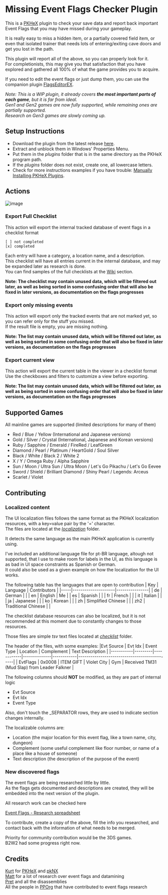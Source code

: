# Missing Event Flags Checker Plugin
This is a [PKHeX](https://github.com/kwsch/PKHeX) plugin to check your save data and report back important Event Flags that you may have missed during your gameplay.

It is really easy to miss a hidden item, or a partially covered field item, or even that isolated trainer that needs lots of entering/exiting cave doors and get you lost in the path.

This plugin will report all of the above, so you can properly look for it.  
For completionists, this may give you that satisfaction that you have explored and gathered all 100% of what the game provides you to acquire.

If you need to edit the event flags or just dump them, you can use the companion plugin [FlagsEditorEX](https://github.com/fattard/FlagsEditorEXPlugin).  

*Note: This is a WIP plugin, it already covers **the most important parts of each game**, but it is far from ideal.*  
*Gen1 and Gen2 games are now fully supported, while remaining ones are partially supported.*  
*Research on Gen3 games are slowly coming up.*

## Setup Instructions
- Download the plugin from the latest release [here](https://github.com/fattard/MissingEventFlagsCheckerPlugin/releases/latest).
- Extract and unblock them in Windows' Properties Menu.
- Put them in the *plugins* folder that is in the same directory as the PKHeX program path.
- If the *plugins* folder does not exist, create one, all lowercase letters.
- Check for more instructions examples if you have trouble: [Manually Installing PKHeX Plugins](https://github.com/architdate/PKHeX-Plugins/wiki/Installing-PKHeX-Plugins#manual-installation-or-installing-older-releases).

## Actions

![image](https://github.com/fattard/MissingEventFlagsCheckerPlugin/assets/1159052/9bf173c4-6781-4596-a577-ca93ff4857e2)

### Export Full Checklist

This action will export the internal tracked database of event flags in a checklist format

    [ ] not completed
    [x] completed

Each entry will have a category, a location name, and a description.  
This checklist will have all entries current in the internal database, and may be expanded later as research is done.  
You can find samples of the full checklists at the [Wiki](https://github.com/fattard/MissingEventFlagsCheckerPlugin/wiki) section.  

**Note: The checklist may contain unused data, which will be filtered out later, as well as being sorted in some confusing order that will also be fixed in later versions, as documentation on the flags progresses**

### Export only missing events

This action will export only the tracked events that are not marked yet, so you can refer only for the stuff you missed.  
If the result file is empty, you are missing nothing.  

**Note: The list may contain unused data, which will be filtered out later, as well as being sorted in some confusing order that will also be fixed in later versions, as documentation on the flags progresses**

### Export current view

This action will export the current table in the viewer in a checklist format
Use the checkboxes and filters to customize a view before exporting.  

**Note: The list may contain unused data, which will be filtered out later, as well as being sorted in some confusing order that will also be fixed in later versions, as documentation on the flags progresses**

## Supported Games
All mainline games are supported (limited descriptions for many of them)

- Red / Blue / Yellow (International and Japanese versions)
- Gold / Silver / Crystal (International, Japanese and Korean versions)
- Ruby / Sapphire / Emerald / FireRed / LeafGreen
- Diamond / Pearl / Platinum / HeartGold / Soul Silver
- Black / White / Black 2 / White 2
- X / Y / Omega Ruby / Alpha Sapphire
- Sun / Moon / Ultra Sun / Ultra Moon / Let's Go Pikachu / Let's Go Eevee
- Sword / Shield / Brilliant Diamond / Shiny Pearl / Legends: Arceus
- Scarlet / Violet

## Contributing

### Localized content

The UI localization files follows the same format as the PKHeX localization resources, with a key=value pair by the '=' character.  
The files are located at the [_localization_](/localization) folder.

It detects the same language as the main PKHeX application is currently using.

I've included an additional language file for pt-BR language, altough not supported, that I use to make room for labels in the UI, as this language is as bad in UI space constraints as Spanish or German.  
It could also be used as a given example on how the localization for the UI works.

The following table has the languages that are open to contribution
| Key | Language            | Contributors   |
|-----|---------------------|----------------|
| de  | German              |                |
| en  | English             | Me             |
| es  | Spanish             |                |
| fr  | French              |                |
| it  | Italian             |                |
| ja  | Japanese            |                |
| ko  | Korean              |                |
| zh  | Simplified Chinese  |                |
| zh2 | Traditional Chinese |                |

The checklist database resources can also be localized, but it is not recommended at this moment due to constantly changes to those resources.

Those files are simple _tsv_ text files located at  [_checklist_](/checklist) folder.

The header of the files, with some examples:
|Evt Source | Evt Idx | Event Type | Location     | Complement | Text Description                             |
|-----------|---------|------------|--------------|------------|----------------------------------------------|
| EvtFlags  | 0x0008  | ITEM GIFT  | Violet City  | Gym        | Received TM31 (Mud Slap) from Leader Falkner |


The following columns should **NOT** be modified, as they are part of internal logic
- Evt Source
- Evt Idx
- Event Type

Also, don't touch the _SEPARATOR rows, they are used to indicate section changes internally.

The localizable columns are:
- Location (the major location for this event flag, like a town name, city, dungeon)
- Complement (some useful complement like floor number, or name of a place like a house of someone)
- Text description (the description of the purpose of the event)

### New discovered flags

The event flags are being researched little by little.  
As the flags gets documented and descriptions are created, they will be embedded into the next version of the plugin.

All research work can be checked here

[Event Flags - Research spreadsheet](https://docs.google.com/spreadsheets/d/1PkY3AVafdOEqKiD_TzD4hTDRvf39ad-eI7e4JylyVII/copy)

To contribute, create a copy of the above, fill the info you researched, and contact back with the information of what needs to be merged.

Priority for community contribution would be the 3DS games.  
B2W2 had some progress right now.

## Credits

[Kurt](https://github.com/kwsch) for [PKHeX](https://github.com/kwsch/PKHeX) and [pkNX](https://github.com/kwsch/pkNX)  
[Matt](https://github.com/sora10pls) for a lot of research over event flags and datamining  
[Pret](https://github.com/Pret) and all the disassemblies  
All the people in [PPOrg](https://projectpokemon.org) that have contributed to event flags research

